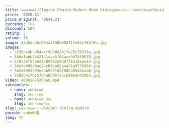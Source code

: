 ```yaml
---
title: ออกแบบเก้าอี้Elegant Dining Modern Room Vintageห้องนั่งเล่นเก้าอี้เฟอร์นิเจอร์Designerหนังเก้าอี้Dinning Dresser Soft Kitchen
price: '4320.61'
price_original: '8641.21'
currency: THB
discount: 50%
rating: 5
volume: 76
image: S33bec4bc954a4f90b08241fe25c783f8u.jpg
images:
  - S33bec4bc954a4f90b08241fe25c783f8u.jpg
  - S8dafabb5b42141caa5f84ace3d70f86fD.jpg
  - S702a6fd5be82489f92e9d97f1515eae1V.jpg
  - S0efc096d9ae24cb9ba82aaa51a9f3696V.jpg
  - S62e6991e93ed4b9e9166708ba89d41aaQ.jpg
  - S786b417d157d4a0d95fdacb88b4e4295n.jpg
video: 4000267436666.mp4
categories:
  - name: เฟอร์นิเจอร์
    slug: เฟอร-เจอร
  - name: เฟอร์นิเจอร์ บ้าน
    slug: เฟอร-เจอร-าน
slug: ออกแบบเก-าอ-elegant-dining-modern
encode: on6mKNQ
lang: th
---
```

  